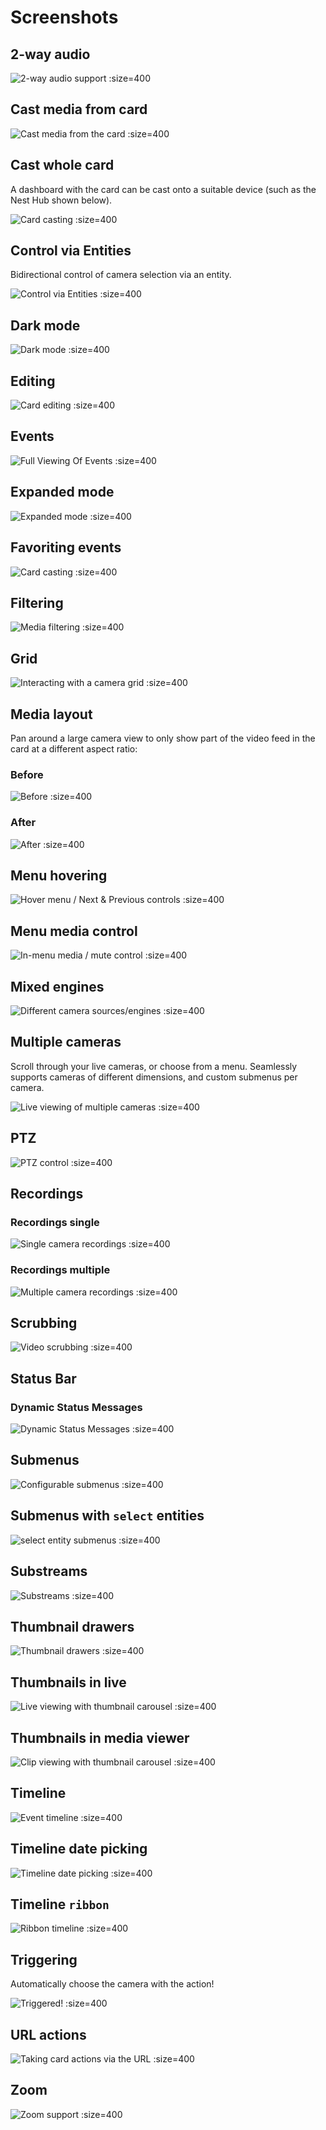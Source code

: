 # Screenshots

## 2-way audio

![](images/microphone.gif '2-way audio support :size=400')

## Cast media from card

![](images/cast-your-events.gif 'Cast media from the card :size=400')

## Cast whole card

A dashboard with the card can be cast onto a suitable device (such as the Nest Hub shown below).

![](images/card-on-nest-hub.jpg 'Card casting :size=400')

## Control via Entities

Bidirectional control of camera selection via an entity.

![](images/control-entities.gif 'Control via Entities :size=400')

## Dark mode

![](images/dark-mode.gif 'Dark mode :size=400')

## Editing

![](images/editor.gif 'Card editing :size=400')

## Events

![](images/gallery.png 'Full Viewing Of Events :size=400')

## Expanded mode

![](images/expanded.gif 'Expanded mode :size=400')

## Favoriting events

![](images/star.gif 'Card casting :size=400')

## Filtering

![](images/media-filtering.gif 'Media filtering :size=400')

## Grid

![](images/grid-small.gif 'Interacting with a camera grid :size=400')

## Media layout

Pan around a large camera view to only show part of the video feed in the card at a different aspect ratio:

### Before

![](images/media-layout-a.png 'Before :size=400')

### After

![](images/media-layout-b.png 'After :size=400')

## Menu hovering

![](images/viewer-with-thumbnail-next-prev.gif 'Hover menu / Next & Previous controls :size=400')

## Menu media control

![](images/native-media-control.png 'In-menu media / mute control :size=400')

## Mixed engines

![](images/motioneye.gif 'Different camera sources/engines :size=400')

## Multiple cameras

Scroll through your live cameras, or choose from a menu. Seamlessly supports
cameras of different dimensions, and custom submenus per camera.

![](images/camera-carousel.gif 'Live viewing of multiple cameras :size=400')

## PTZ

![](images/native-ptz.gif 'PTZ control :size=400')

## Recordings

### Recordings single

![](images/recording-seek.gif 'Single camera recordings :size=400')

### Recordings multiple

![](images/recording-seek-all-cameras.gif 'Multiple camera recordings :size=400')

## Scrubbing

![](images/video-scrubbing.gif 'Video scrubbing :size=400')

## Status Bar

### Dynamic Status Messages

![](images/dynamic-status.gif 'Dynamic Status Messages :size=400')

## Submenus

![](images/submenu.gif 'Configurable submenus :size=400')

## Submenus with `select` entities

![](images/submenu-select.gif 'select entity submenus :size=400')

## Substreams

![](images/substream.gif 'Substreams :size=400')

## Thumbnail drawers

![](images/thumbnails-in-drawer.gif 'Thumbnail drawers :size=400')

## Thumbnails in live

![](images/live-thumbnails.gif 'Live viewing with thumbnail carousel :size=400')

## Thumbnails in media viewer

![](images/viewer-thumbnails.gif 'Clip viewing with thumbnail carousel :size=400')

## Timeline

![](images/timeline.gif 'Event timeline :size=400')

## Timeline date picking

![](images/date-picker.gif 'Timeline date picking :size=400')

## Timeline `ribbon`

![](images/ribbon-timeline.png 'Ribbon timeline :size=400')

## Triggering

Automatically choose the camera with the action!

![](images/triggered.gif 'Triggered! :size=400')

## URL actions

![](images/navigate-picture-elements.gif 'Taking card actions via the URL :size=400')

## Zoom

![](images/zoom.gif 'Zoom support :size=400')
